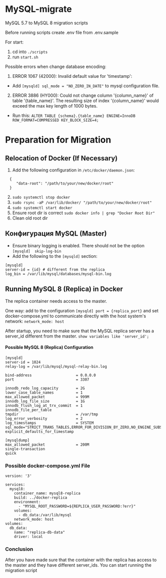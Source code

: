 # MySQL-migrate
MySQL 5.7 to MySQL 8 migration scripts

Before running scripts create .env file from .env.sample

For start:
1. cd into `./scripts `
2. run `start.sh`

Possible errors when change database encoding:
1. ERROR 1067 (42000): Invalid default value for 'timestamp':
- Add `[mysqld] sql_mode = "NO_ZERO_IN_DATE"` to mysql configuration file.
2. ERROR 3886 (HY000): Could not change column '{column_name}' of table '{table_name}'. The resulting size of index '{column_name}' would exceed the max key length of 1000 bytes.
- Run this: `ALTER TABLE {schema}.{table_name} ENGINE=InnoDB ROW_FORMAT=COMPRESSED KEY_BLOCK_SIZE=4;`
# Preparation for Migration

## Relocation of Docker (If Necessary)
1. Add the following configuration in `/etc/docker/daemon.json`:
```
  { 
     "data-root": "/path/to/your/new/docker/root"
  }
```
2. `sudo systemctl stop docker`
3. `sudo rsync -aP /var/lib/docker/ "/path/to/your/new/docker/root"`
4. `sudo systemctl start docker`
5. Ensure root dir is correct `sudo docker info | grep "Docker Root Dir"`
6. Clean old root dir

## Конфигурация MySQL (Master)
- Ensure binary logging is enabled. There should not be the option `[mysqld]  skip-log-bin`
- Add the following to the `[mysqld]` section:
```
[mysqld]
server-id = {id} # different from the replica
log_bin = /var/lib/mysql/databases/mysql-bin.log
```

## Running MySQL 8 (Replica) in Docker
The replica container needs access to the master.

One way: add to the configuration `[mysqld] port = {replica_port}`
and set docker-compose.yml to communicate directly with the host system's network: `network_mode: host`

After startup, you need to make sure that the MySQL replica server has a server_id different from the master.
`show variables like 'server_id';`

#### Possible MySQL 8 (Replica) Configuration
```
[mysqld]
server-id = 1024
relay-log = /var/lib/mysql/mysql-relay-bin.log

bind-address                    = 0.0.0.0
port                            = 3307

innodb_redo_log_capacity        = 2G
lower_case_table_names          = 1
max_allowed_packet              = 999M
innodb_log_file_size            = 1G
innodb_flush_log_at_trx_commit  = 1
innodb_file_per_table
tmpdir                          = /var/tmp
log_error_verbosity             = 2
log_timestamps                  = SYSTEM
sql_mode="STRICT_TRANS_TABLES,ERROR_FOR_DIVISION_BY_ZERO,NO_ENGINE_SUBSTITUTION"
explicit_defaults_for_timestamp

[mysqldump]
max_allowed_packet              = 200M
single-transaction
quick
```
### Possible docker-compose.yml File
```
version: '3'

services:
  mysql8:
    container_name: mysql8-replica
    build: ../docker-replica
    environment:
      - "MYSQL_ROOT_PASSWORD=${REPLICA_USER_PASSWORD:?err}"
    volumes:
      - db_data:/var/lib/mysql
    network_mode: host
volumes:
  db_data:
    name: "replica-db-data"
    driver: local
```

### Conclusion
After you have made sure that the container with the replica has access to the master and they have different server_ids. You can start running the migration script
